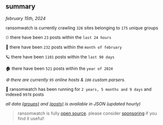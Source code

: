 
## summary
_february 15th, 2024_

ransomwatch is currently crawling `326` sites belonging to `175` unique groups

⏲ there have been `23` posts within the `last 24 hours`

🦈 there have been `232` posts within the `month of february`

🪐 there have been `1101` posts within the `last 90 days`

🏚 there have been `521` posts within the `year of 2024`

_⚙️ there are currently `95` online hosts & `106` custom parsers._

🦕 ransomwatch has been running for `2 years, 5 months and 9 days` and indexed `9978` posts

_all data  [(groups)](http://ransomwhat.telemetry.ltd/groups) and [(posts)](http://ransomwhat.telemetry.ltd/posts) is available in JSON (updated hourly)_

> ransomwatch is fully [open source](https://github.com/joshhighet/ransomwatch#ransomwatch--). please consider [sponsoring](https://github.com/sponsors/joshhighet) if you find it useful!
